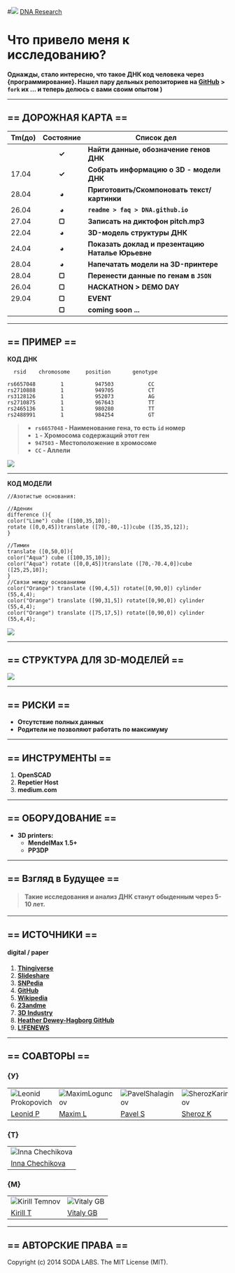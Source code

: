 #![](https://avatars3.githubusercontent.com/u/4658189?s=30) [ DNA Research](https://github.com/soda-io/DNA/)


# Что привело меня к исследованию? 

**Однажды, стало интересно, что такое ДНК код человека через {программирование}. 
Нашел пару дельных репозиториев на [GitHub](https://github.com) > `fork` их ... и теперь делюсь с вами своим опытом )**

***

## == ДОРОЖНАЯ КАРТА ==

|Tm(до)         | Состояние    |  Список дел                            |
|:--------------|:------------:|----------------------------------------|
|               |  **✓**       |**Найти данные, обозначение генов ДНК** |
|      17.04    |  **✓**       |**Собрать информацию о 3D - модели ДНК**|
|      28.04    |  **◕**       |**Приготовить/Скомпоновать текст/картинки**|
|      26.04    |  **◕**       |**`readme > faq > DNA.github.io`**      |
|      27.04    |  **▢**       |**Записать на диктофон pitch.mp3**      |
|      22.04    |  **◕**       |**3D-модель структуры ДНК**             |
|      24.04    |  **◕**       |**Показать доклад и презентацию Наталье Юрьевне** |
|      28.04    |  **◕**       |**Напечатать модели на 3D-принтере**    |
|      28.04    |  **▢**       |**Перенести данные по генам в `JSON`**  |
|	     26.04    |  **▢**       |**HACKATHON > DEMO DAY**                |
|      29.04    |  **▢**       |**EVENT**                               |
|               |  **▢**       |**coming soon ...**                     |

***

## == ПРИМЕР ==

**КОД ДНК**

```
  rsid    chromosome     position       genotype      
  
rs6657048	     1	        947503	         CC
rs2710888	     1	        949705	         CT
rs3128126	     1	        952073	         AG
rs2710875	     1	        967643	         TT
rs2465136	     1	        980280	         TT
rs2488991	     1	        984254	         GT
```

>* **`rs6657048` - Наименование гена, то есть `id` номер**
>* **`1` - Хромосома содержащий этот ген**
>* **`947503` -  Местоположение в хромосоме**
>* **`CC` - Аллели**

![](https://github.com/soda-io/DNA/blob/master/Img/3D/manu.jpg?raw=true)

***

**КОД МОДЕЛИ** 

```
//Азотистые основания:

//Аденин
difference (){
color("Lime") cube ([100,35,10]);
rotate ([0,0,45])translate ([70,-80,-1])cube ([35,35,12]);
}

//Тимин
translate ([0,50,0]){
color("Aqua") cube ([100,35,10]);
color("Aqua") rotate ([0,0,45])translate ([70,-70.4,0])cube ([25,25,10]);
}
//Связи между основаниями
color("Orange") translate ([90,4,5]) rotate([0,90,0]) cylinder (55,4,4);
color("Orange") translate ([90,31,5]) rotate([0,90,0]) cylinder (55,4,4);
color("Orange") translate ([75,17,5]) rotate([0,90,0]) cylinder (55,4,4);
```

![](https://github.com/soda-io/DNA.research/blob/master/Img/3D/Adenin__Timin.png?raw=true)

***

## == CТРУКТУРА ДЛЯ 3D-МОДЕЛЕЙ ==

![](https://github.com/soda-io/DNA.research/blob/master/Img/docs/dna4.jpg?raw=true)


***

## == РИСКИ ==

* **Отсутствие полных данных**
* **Родители не позволяют работать по максимуму**
***

## == ИНСТРУМЕНТЫ ==
 1. **OpenSCAD**
 2. **Repetier Host**
 3. **medium.com**

***

## == ОБОРУДОВАНИЕ ==
 * **3D printers:** 
   * **MendelMax 1.5+**
   * **PP3DP**


***

## == Взгляд в Будущее ==

>#### Такие исследования и анализ ДНК станут обыденным через 5-10 лет.


***

## == ИСТОЧНИКИ ==
 
####  digital / paper
 
 1. **[Thingiverse](http://www.thingiverse.com/thing:298475/#files)**
 1. **[Slideshare](http://www.slideshare.net/sheriakosh/ss-33235731)**
 1. **[SNPedia](www.snpedia.com)**
 1. **[GitHub](https://github.com)**
 1. **[Wikipedia](http://ru.wikipedia.org/wiki/%D0%94%D0%B5%D0%B7%D0%BE%D0%BA%D1%81%D0%B8%D1%80%D0%B8%D0%B1%D0%BE%D0%BD%D1%83%D0%BA%D0%BB%D0%B5%D0%B8%D0%BD%D0%BE%D0%B2%D0%B0%D1%8F_%D0%BA%D0%B8%D1%81%D0%BB%D0%BE%D1%82%D0%B0)**
 1. **[23andme](www.23andme.com)**
 1. **[3D Industry](http://www.3dindustry.ru/article/571/)**
 2. **[Heather Dewey-Hagborg GitHub](https://github.com/hdeweyh/strangerVisions)**
 3. **[L!FENEWS](http://lifenews.ru/news/131474)**

***

## == СОАВТОРЫ ==


### {У}

|    |    |    |    |
|----|----|----|----|
|![Leonid Prokopovich](https://avatars2.githubusercontent.com/u/6639503?s=74)|![MaximLoguncov](https://avatars2.githubusercontent.com/u/3838734?s=74)|![PavelShalaginov](https://avatars0.githubusercontent.com/u/3833771?s=74)|![SherozKarimov](https://avatars0.githubusercontent.com/u/4226210?s=74)  
| [Leonid P](https://github.com/leonidprokopovich) | [Maxim L](https://github.com/MaximLoguncov) | [Pavel S](https://github.com/PavelShalaginov)|  [Sheroz K](https://github.com/SherozKarimov)  


### {Т}

|    |  
|----|
|![Inna Chechikova](https://pbs.twimg.com/profile_images/2351222123/4hkg9tbwsz8zzztcrqkf_bigger.jpeg)|
|[Inna Chechikova](https://twitter.com/Unsa2003)|

### {M}  

|    |    | 
|----|----|
|![Kirill Temnov](https://avatars1.githubusercontent.com/u/147170?s=74) | ![Vitaly GB](https://avatars0.githubusercontent.com/u/842476?s=74) |
|[Kirill T](https://github.com/KirillTemnov) |[Vitaly GB](https://github.com/VitalyGB)

***

## == АВТОРСКИЕ ПРАВА ==

Copyright (c) 2014 SODA LABS. The MIT License (MIT).
